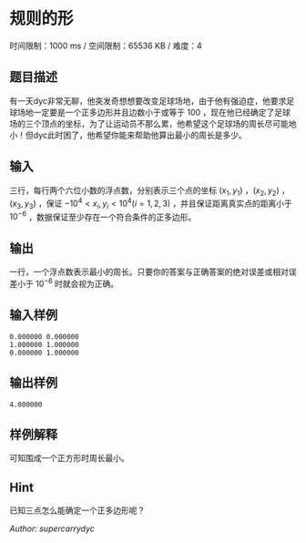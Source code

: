 # 规则的形

时间限制：1000 ms / 空间限制：65536 KB / 难度：4

## 题目描述

有一天dyc非常无聊，他突发奇想想要改变足球场地，由于他有强迫症，他要求足球场地一定要是一个正多边形并且边数小于或等于 $100$ ，现在他已经确定了足球场的三个顶点的坐标，为了让运动员不那么累，他希望这个足球场的周长尽可能地小！但dyc此时困了，他希望你能来帮助他算出最小的周长是多少。

## 输入

三行，每行两个六位小数的浮点数，分别表示三个点的坐标 $(x_1,y_1)$ ，$(x_2,y_2)$ ，$(x_3,y_3)$ ，保证 $-10^4 < x_i,y_i < 10^4(i=1,2,3)$ ，并且保证距离真实点的距离小于 $10^{-6}$ ，数据保证至少存在一个符合条件的正多边形。

## 输出

一行，一个浮点数表示最小的周长。只要你的答案与正确答案的绝对误差或相对误差小于 $10^{-6}$ 时就会视为正确。

## 输入样例

    0.000000 0.000000
    1.000000 1.000000
    0.000000 1.000000

## 输出样例

    4.000000

## 样例解释

可知围成一个正方形时周长最小。

## Hint

已知三点怎么能确定一个正多边形呢？

*Author: supercarrydyc*
